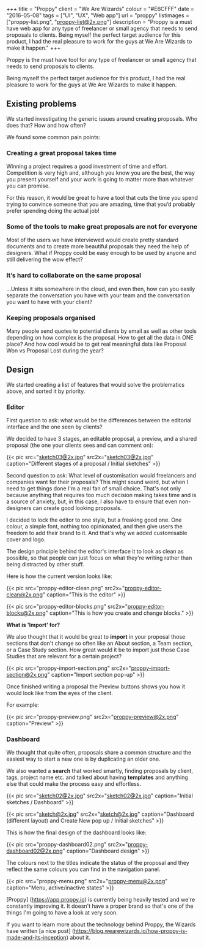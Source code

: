 +++
title = "Proppy"
client = "We Are Wizards"
colour = "#E6CFFF"
date = "2016-05-08"
tags = ["UI", "UX", "Web app"]
url = "proppy"
listimages = ["proppy-list.png", "proppy-list@2x.png"]
description = "Proppy is a must have web app for any type of freelancer or small agency that needs to send proposals to clients. Being myself the perfect target audience for this product, I had the real pleasure to work for the guys at We Are Wizards to make it happen."
+++

Proppy is the must have tool for any type of freelancer or small agency that needs to send proposals to clients.

Being myself the perfect target audience for this product, I had the real pleasure to work for the guys at We Are Wizards to make it happen.

## Existing problems

We started investigating the generic issues around creating proposals. Who does that? How and how often?

We found some common pain points:

### Creating a great proposal takes time

Winning a project requires a good investment of time and effort. Competition is very high and, although you know you are the best, the way you present yourself and your work is going to matter more than whatever you can promise. 

For this reason, it would be great to have a tool that cuts the time you spend trying to convince someone that you are amazing, time that you’d probably prefer spending doing the actual job!

### Some of the tools to make great proposals are not for everyone 

Most of the users we have interviewed would create pretty standard documents and to create more beautiful proposals they need the help of designers. What if Proppy could be easy enough to be used by anyone and still delivering the wow effect? 

### It’s hard to collaborate on the same proposal

...Unless it sits somewhere in the cloud, and even then, how can you easily separate the conversation you have with your team and the conversation you want to have with your client? 

### Keeping proposals organised

Many people send quotes to potential clients by email as well as other tools depending on how complex is the proposal. How to get all the data in ONE place? And how cool would be to get real meaningful data like Proposal Won vs Proposal Lost during the year?

## Design

We started creating a list of features that would solve the problematics above, and sorted it by priority.

### Editor

First question to ask: what would be the differences between the editorial interface and the one seen by clients?

We decided to have 3 stages, an editable proposal, a preview, and a shared proposal (the one your clients sees and can comment on):

{{< pic src="sketch03@2x.jpg" src2x="sketch03@2x.jpg" caption="Different stages of a proposal / Initial sketches" >}}

Second question to ask: What level of customisation would freelancers and companies want for their proposals? This might sound weird, but when I need to get things done I'm a real fan of small choice. That's not only because anything that requires too much decision making takes time and is a source of anxiety, but, in this case, I also have to ensure that even non-designers can create good looking proposals.

I decided to lock the editor to one style, but a freaking good one. One colour, a simple font, nothing too opinionated, and then give users the freedom to add their brand to it. And that's why we added customisable cover and logo. 

The design principle behind the editor's interface it to look as clean as possible, so that people can just focus on what they're writing rather than being distracted by other stuff.

Here is how the current version looks like:

{{< pic src="proppy-editor-clean.png" src2x="proppy-editor-clean@2x.png" caption="This is the editor" >}}

{{< pic src="proppy-editor-blocks.png" src2x="proppy-editor-blocks@2x.png" caption="This is how you create and change blocks." >}}


**What is 'Import' for?**

We also thought that it would be great to **import** in your proposal those sections that don't change so often like an About section, a Team section, or a Case Study section. How great would it be to import just those Case Studies that are relevant for a certain project?

{{< pic src="proppy-import-section.png" src2x="proppy-import-section@2x.png" caption="Import section pop-up" >}}

Once finished writing a proposal the Preview buttons shows you how it would look like from the eyes of the client.

For example:

{{< pic src="proppy-preview.png" src2x="proppy-preview@2x.png" caption="Preview" >}}


### Dashboard

We thought that quite often, proposals share a common structure and the easiest way to start a new one is by duplicating an older one. 

We also wanted a **search** that worked smartly, finding proposals by client, tags, project name etc. and talked about having **templates** and anything else that could make the process easy and effortless.

{{< pic src="sketch02@2x.jpg" src2x="sketch02@2x.jpg" caption="Initial sketches / Dashboard" >}}

{{< pic src="sketch@2x.jpg" src2x="sketch@2x.jpg" caption="Dashboard (different layout) and Create New pop up / Initial sketches" >}}

This is how the final design of the dashboard looks like:

{{< pic src="proppy-dashboard02.png" src2x="proppy-dashboard02@2x.png" caption="Dashboard design" >}}

The colours next to the titles indicate the status of the proposal and they reflect the same colours you can find in the navigation panel.

{{< pic src="proppy-menu.png" src2x="proppy-menu@2x.png" caption="Menu, active/inactive states" >}}

[Proppy] (https://app.proppy.io) is currently being heavily tested and we're constantly improving it. It doesn't have a proper brand so that's one of the things I'm going to have a look at very soon.

If you want to learn more about the technology behind Proppy, the Wizards have written [a nice post] (https://blog.wearewizards.io/how-proppy-is-made-and-its-inception) about it.





